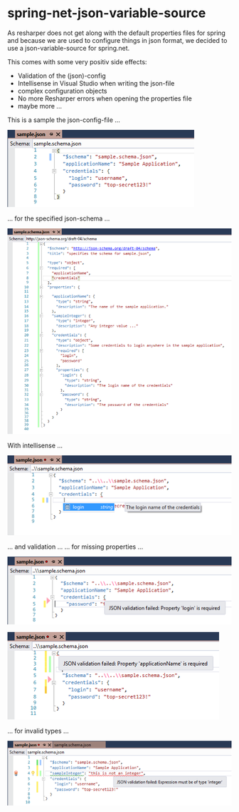 # spring-net-json-variable-source

As resharper does not get along with the default properties files for spring and because we are used to configure things in json format, we decided to use a json-variable-source for spring.net.

This comes with some very positiv side effects:
- Validation of the (json)-config
- Intellisense in Visual Studio when writing the json-file
- complex configuration objects
- No more Resharper errors when opening the properties file
- maybe more ...


This is a sample the json-config-file ...


![json-config](json.png)


... for the specified json-schema ...


![json-schema-file](schema.png)


With intellisense ...


![json-schema-file](intellisense.png)


... and validation ...
... for missing properties ...


![json-schema-file](validation1.png)


![json-schema-file](validation2.png)


... for invalid types ...


![Validation of type](validation3.png)